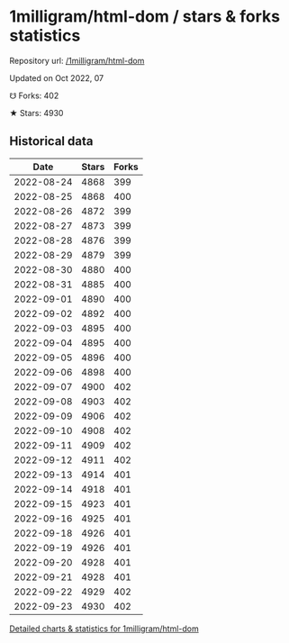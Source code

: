 # 1milligram/html-dom / stars & forks statistics

Repository url: [/1milligram/html-dom](https://github.com/1milligram/html-dom)

Updated on Oct 2022, 07

☋ Forks: 402

★ Stars: 4930

## Historical data
| Date | Stars | Forks |
|------|-------|-------|
| 2022-08-24 | 4868 | 399 | 
| 2022-08-25 | 4868 | 400 | 
| 2022-08-26 | 4872 | 399 | 
| 2022-08-27 | 4873 | 399 | 
| 2022-08-28 | 4876 | 399 | 
| 2022-08-29 | 4879 | 399 | 
| 2022-08-30 | 4880 | 400 | 
| 2022-08-31 | 4885 | 400 | 
| 2022-09-01 | 4890 | 400 | 
| 2022-09-02 | 4892 | 400 | 
| 2022-09-03 | 4895 | 400 | 
| 2022-09-04 | 4895 | 400 | 
| 2022-09-05 | 4896 | 400 | 
| 2022-09-06 | 4898 | 400 | 
| 2022-09-07 | 4900 | 402 | 
| 2022-09-08 | 4903 | 402 | 
| 2022-09-09 | 4906 | 402 | 
| 2022-09-10 | 4908 | 402 | 
| 2022-09-11 | 4909 | 402 | 
| 2022-09-12 | 4911 | 402 | 
| 2022-09-13 | 4914 | 401 | 
| 2022-09-14 | 4918 | 401 | 
| 2022-09-15 | 4923 | 401 | 
| 2022-09-16 | 4925 | 401 | 
| 2022-09-18 | 4926 | 401 | 
| 2022-09-19 | 4926 | 401 | 
| 2022-09-20 | 4928 | 401 | 
| 2022-09-21 | 4928 | 401 | 
| 2022-09-22 | 4929 | 402 | 
| 2022-09-23 | 4930 | 402 | 


[Detailed charts & statistics for 1milligram/html-dom](https://reviewgithub.com/rep/1milligram/html-dom)
